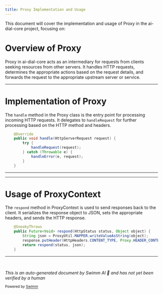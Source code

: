 ```yaml
---
title: Proxy Implementation and Usage
---
```

This document will cover the implementation and usage of Proxy in the ai-dial-core project, focusing on:

# Overview of Proxy

Proxy in ai-dial-core acts as an intermediary for requests from clients seeking resources from other servers. It handles HTTP requests, determines the appropriate actions based on the request details, and forwards the request to the appropriate upstream server or service.

<SwmSnippet path="/src/main/java/com/epam/aidial/core/Proxy.java" line="88">

---

# Implementation of Proxy

The `handle` method in the Proxy class is the entry point for processing incoming HTTP requests. It delegates to `handleRequest` for further processing based on the HTTP method and headers.

```java
    @Override
    public void handle(HttpServerRequest request) {
        try {
            handleRequest(request);
        } catch (Throwable e) {
            handleError(e, request);
        }
    }
```

---

</SwmSnippet>

<SwmSnippet path="/src/main/java/com/epam/aidial/core/ProxyContext.java" line="105">

---

# Usage of ProxyContext

The `respond` method in ProxyContext is used to send responses back to the client. It serializes the response object to JSON, sets the appropriate headers, and sends the HTTP response.

```java
    @SneakyThrows
    public Future<Void> respond(HttpStatus status, Object object) {
        String json = ProxyUtil.MAPPER.writeValueAsString(object);
        response.putHeader(HttpHeaders.CONTENT_TYPE, Proxy.HEADER_CONTENT_TYPE_APPLICATION_JSON);
        return respond(status, json);
    }
```

---

</SwmSnippet>

&nbsp;

*This is an auto-generated document by Swimm AI 🌊 and has not yet been verified by a human*

<SwmMeta version="3.0.0" repo-id="Z2l0aHViJTNBJTNBYWktZGlhbC1jb3JlJTNBJTNBc3dpbW1pbw==" repo-name="ai-dial-core"><sup>Powered by [Swimm](/)</sup></SwmMeta>
